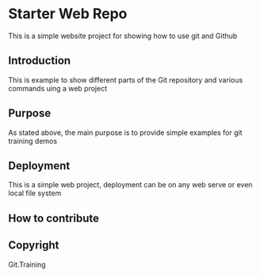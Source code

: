# Starter Web Repo

This is a simple website project for showing how to use git and Github

## Introduction

This is example to show different parts of the Git repository and various commands uing a web project

## Purpose

As stated above, the main purpose is to provide simple examples for git training demos

## Deployment

This is a simple web project, deployment can be on any web serve or even local file system

## How to contribute

## Copyright

Git.Training